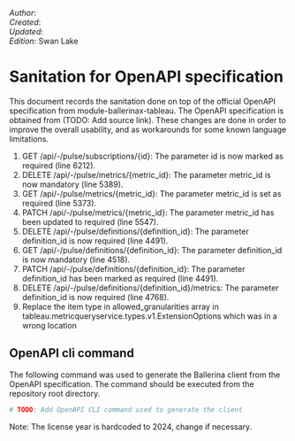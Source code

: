 _Author_:  <!-- TODO: Add author name --> \
_Created_: <!-- TODO: Add date --> \
_Updated_: <!-- TODO: Add date --> \
_Edition_: Swan Lake

# Sanitation for OpenAPI specification

This document records the sanitation done on top of the official OpenAPI specification from module-ballerinax-tableau. 
The OpenAPI specification is obtained from (TODO: Add source link).
These changes are done in order to improve the overall usability, and as workarounds for some known language limitations.

[//]: # (TODO: Add sanitation details)
1. GET /api/-/pulse/subscriptions/{id}: The parameter id is now marked as required (line 6212).
2. DELETE /api/-/pulse/metrics/{metric_id}: The parameter metric_id is now mandatory (line 5389).
3. GET /api/-/pulse/metrics/{metric_id}: The parameter metric_id is set as required (line 5373).
4. PATCH /api/-/pulse/metrics/{metric_id}: The parameter metric_id has been updated to required (line 5547).
5. DELETE /api/-/pulse/definitions/{definition_id}: The parameter definition_id is now required (line 4491).
6. GET /api/-/pulse/definitions/{definition_id}: The parameter definition_id is now mandatory (line 4518).
7. PATCH /api/-/pulse/definitions/{definition_id}: The parameter definition_id has been marked as required (line 4491).
8. DELETE /api/-/pulse/definitions/{definition_id}/metrics: The parameter definition_id is now required (line 4768).
9. Replace the item type in allowed_granularities array in tableau.metricqueryservice.types.v1.ExtensionOptions which was in a wrong location


## OpenAPI cli command

The following command was used to generate the Ballerina client from the OpenAPI specification. The command should be executed from the repository root directory.

```bash
# TODO: Add OpenAPI CLI command used to generate the client
```
Note: The license year is hardcoded to 2024, change if necessary.